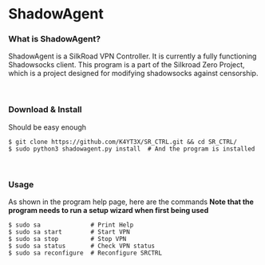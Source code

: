 # ShadowAgent

### What is ShadowAgent?
ShadowAgent is a SilkRoad VPN Controller. It is currently a fully functioning Shadowsocks client.  This program is a part of the Silkroad Zero Project, which is a project designed for modifying shadowsocks against censorship.

<br>

### Download & Install
Should be easy enough
~~~~
$ git clone https://github.com/K4YT3X/SR_CTRL.git && cd SR_CTRL/
$ sudo python3 shadowagent.py install  # And the program is installed
~~~~
<br>

### Usage
As shown in the program help page, here are the commands
**Note that the program needs to run a setup wizard when first being used**
~~~~
$ sudo sa              # Print Help
$ sudo sa start        # Start VPN
$ sudo sa stop         # Stop VPN
$ sudo sa status       # Check VPN status
$ sudo sa reconfigure  # Reconfigure SRCTRL
~~~~